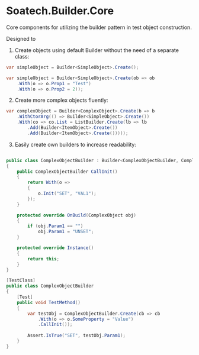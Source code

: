 # Soatech.Builder.Core
Core components for utilizing the builder pattern in test  object construction.

Designed to 
1. Create objects using default Builder without the need of a  separate class: 
``` csharp
var simpleObject = Builder<SimpleObject>.Create();

var simpleObject = Builder<SimpleObject>.Create(ob => ob
    .With(o => o.Prop1 = "Test")
    .With(o => o.Prop2 = 2));
```
2. Create more complex objects fluently:
``` csharp
var complexObject = Builder<ComplexObject>.Create(b => b
    .WithCtorArg(() => Builder<SimpleObject>.Create())
    .With(co => co.List = ListBuilder.Create(lb => lb
        .Add(Builder<ItemObject>.Create())
        .Add(Builder<ItemObject>.Create()))));
```
3. Easily create own builders to increase readability:
``` csharp

public class ComplexObjectBuilder : Builder<ComplexObjectBuilder, ComplexObject>
{    
    public ComplexObjectBuilder CallInit()
    {
        return With(o => 
        {
            o.Init("SET", "VAL1");
        });
    }

    protected override OnBuild(ComplexObject obj) 
    {
        if (obj.Param1 == "")
            obj.Param1 = "UNSET";        
    }

    protected override Instance() 
    {
        return this;
    }
}

[TestClass]
public class ComplexObjectBuilder
{
    [Test]
    public void TestMethod()
    {
        var testObj = ComplexObjectBuilder.Create(cb => cb
            .With(o => o.SomeProperty = "Value")
            .CallInit());
        
        Assert.IsTrue("SET", testObj.Param1);
    }
}
```